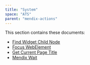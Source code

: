 ```yaml
---
title: "System"
space: "ATS" 
parent: "mendix-actions"
---
```


This section contains these documents:

* [Find Widget Child Node](find-widget-child-node)
* [Focus WebElement](focus-webelement)
* [Get Current Page Title](get-current-page-title)
* [Mendix Wait](mendix-wait)